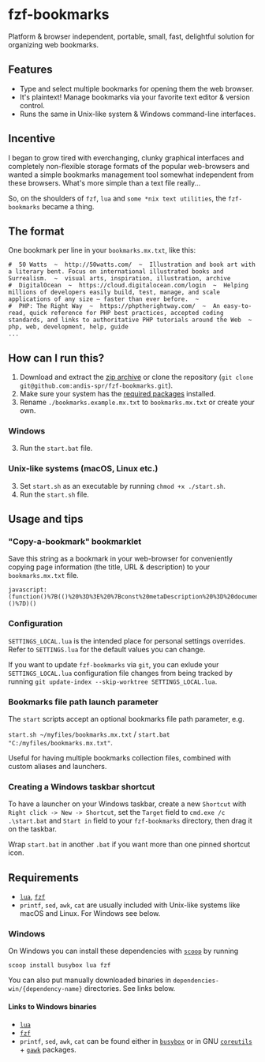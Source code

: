 # fzf-bookmarks

Platform & browser independent, portable, small, fast, delightful solution for organizing web bookmarks.

## Features

- Type and select multiple bookmarks for opening them the web browser.
- It's plaintext! Manage bookmarks via your favorite text editor & version control.
- Runs the same in Unix-like system & Windows command-line interfaces.

## Incentive

I began to grow tired with everchanging, clunky graphical interfaces and completely non-flexible storage formats of the popular web-browsers and wanted a simple bookmarks management tool somewhat independent from these browsers. What's more simple than a text file really...

So, on the shoulders of `fzf`, `lua` and `some *nix text utilities`, the `fzf-bookmarks` became a thing.

## The format

One bookmark per line in your `bookmarks.mx.txt`, like this:
```
#  50 Watts  ~  http://50watts.com/  ~  Illustration and book art with a literary bent. Focus on international illustrated books and Surrealism.  ~  visual arts, inspiration, illustration, archive
#  DigitalOcean  ~  https://cloud.digitalocean.com/login  ~  Helping millions of developers easily build, test, manage, and scale applications of any size – faster than ever before.  ~  
#  PHP: The Right Way  ~  https://phptherightway.com/  ~  An easy-to-read, quick reference for PHP best practices, accepted coding standards, and links to authoritative PHP tutorials around the Web  ~  php, web, development, help, guide
...
```

## How can I run this?

1. Download and extract the <a href="https://github.com/andis-spr/fzf-bookmarks/archive/master.zip">zip archive</a> or clone the repository (`git clone git@github.com:andis-spr/fzf-bookmarks.git`).
2. Make sure your system has the <a href="#requirements">required packages</a> installed.
3. Rename `./bookmarks.example.mx.txt` to `bookmarks.mx.txt` or create your own.

### Windows

3. Run the `start.bat` file.

### Unix-like systems (macOS, Linux etc.)

3. Set `start.sh` as an executable by running `chmod +x ./start.sh`.
4. Run the `start.sh` file.

## Usage and tips

### "Copy-a-bookmark" bookmarklet

Save this string as a bookmark in your web-browser for conveniently copying page information (the title, URL & description) to your `bookmarks.mx.txt` file.

```
javascript:(function()%7B(()%20%3D%3E%20%7Bconst%20metaDescription%20%3D%20document.querySelector(%60meta%5Bname%3D%22description%22%5D%60)%3Bconst%20prepend%20%3D%20%60%23%20%20%60%3Bconst%20colDelimeter%20%3D%20%60%20%20~%20%20%60%3Bprompt(%60Copy%20this%60%2C%60%24%7Bprepend%7D%24%7Bdocument.title.replace(%2F%5Cs%2B%2Fg%2C%20%60%20%60).trim()%7D%24%7BcolDelimeter%7D%24%7Bwindow.location%7D%24%7BcolDelimeter%7D%24%7BmetaDescription%20%26%26%20metaDescription.content.replace(%2F%5Cs%2B%2Fg%2C%20%60%20%60).trim()%7D%24%7BcolDelimeter%7D%60)%3B%7D)()%7D)()
```

### Configuration

`SETTINGS_LOCAL.lua` is the intended place for personal settings overrides. Refer to `SETTINGS.lua` for the default values you can change.

If you want to update `fzf-bookmarks` via `git`, you can exlude your `SETTINGS_LOCAL.lua` configuration file changes from being tracked by running `git update-index --skip-worktree SETTINGS_LOCAL.lua`.

### Bookmarks file path launch parameter

The `start` scripts accept an optional bookmarks file path parameter, e.g.

`start.sh ~/myfiles/bookmarks.mx.txt` / `start.bat "C:/myfiles/bookmarks.mx.txt"`.

Useful for having multiple bookmarks collection files, combined with custom aliases and launchers.

### Creating a Windows taskbar shortcut

To have a launcher on your Windows taskbar, create a new `Shortcut` with `Right click -> New -> Shortcut`, set the `Target` field to `cmd.exe /c .\start.bat` and `Start in` field to your `fzf-bookmarks` directory, then drag it on the taskbar.

Wrap `start.bat` in another `.bat` if you want more than one pinned shortcut icon.

## Requirements

- <a href="https://www.lua.org/">`lua`</a>, <a href="https://github.com/junegunn/fzf">`fzf`</a>
- `printf`, `sed`, `awk`, `cat` are usually included with Unix-like systems like macOS and Linux. For Windows see below.

### Windows

On Windows you can install these dependencies with <a href="https://scoop.sh" target="_blank">`scoop`</a> by running

```
scoop install busybox lua fzf
```
You can also put manually downloaded binaries in `dependencies-win/{dependency-name}` directories. See links below.

#### Links to Windows binaries
- <a href="https://sourceforge.net/projects/luabinaries/files/5.4.0/Tools%20Executables/">`lua`</a>
- <a href="https://github.com/junegunn/fzf-bin/releases">`fzf`</a>
- `printf`, `sed`, `awk`, `cat` can be found either in <a href="https://frippery.org/busybox/">`busybox`</a> or in GNU <a href="http://gnuwin32.sourceforge.net/packages/coreutils.htm">`coreutils`</a> + <a href="http://gnuwin32.sourceforge.net/packages/gawk.htm">`gawk`</a> packages.
